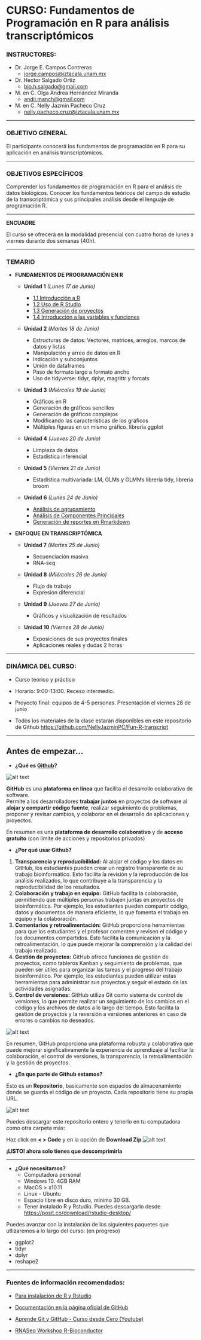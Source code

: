 # CURSO: Fundamentos de Programación en R para análisis transcriptómicos


### INSTRUCTORES:

- Dr. Jorge E. Campos Contreras
    - jorge.campos@iztacala.unam.mx
- Dr. Hector Salgado Ortiz
    - bio.h.salgado@gmail.com
- M. en C. Olga Andrea Hernández Miranda
  - andii.manch@gmail.com
- M. en C. Nelly Jazmín Pacheco Cruz
    - nelly.pacheco.cruz@iztacala.unam.mx
  
----- 
### OBJETIVO GENERAL 

El participante conocerá los fundamentos de programación en R para su aplicación en análisis transcriptómicos. 

---- 

### OBJETIVOS ESPECÍFICOS

Comprender los fundamentos de programación en R para el análisis de datos biológicos.
Conocer los fundamentos teóricos del campo de estudio de la transcriptómica y sus principales análisis desde el lenguaje de programación R.  

----

**ENCUADRE**    

El curso se ofrecerá en la modalidad presencial con cuatro horas de lunes a viernes durante dos semanas (40h).

---

### TEMARIO 

- **FUNDAMENTOS DE PROGRAMACIÓN EN R**
  - **Unidad 1** *(Lunes 17 de Junio)*
    - [1.1 Introducción a R](https://github.com/NellyJazminPC/Fun-R-transcript/blob/main/doc/Unidad_01/U1_1_Intro_R.md)
    - [1.2 Uso de R Studio](https://github.com/NellyJazminPC/Fun-R-transcript/blob/main/doc/Unidad_01/U1_2_Rstudio.md)
    - [1.3 Generación de proyectos](https://github.com/NellyJazminPC/Fun-R-transcript/blob/main/doc/Unidad_01/U1_3_Gestion_proyectos.md)
    - [1.4 Introducción a las variables y funciones](https://github.com/NellyJazminPC/Fun-R-transcript/blob/main/doc/Unidad_01/U1_4_Intro_var_funcion.md)

  - **Unidad 2** *(Martes 18 de Junio)*
      - Estructuras de datos: Vectores, matrices, arreglos, marcos de datos y listas
    - Manipulación y arreo de datos en R
    - Indicación y subconjuntos
    - Unión de dataframes
    - Paso de formato largo a formato ancho
    - Uso de tidyverse: tidyr, dplyr, magrittr y forcats

  - **Unidad 3** *(Miércoles 19 de Junio)*
    - Gráficos en R
    - Generación de gráficos sencillos
    - Generación de gráficos complejos
    - Modificando las características de los gráficos
    - Múltiples figuras en un mismo gráfico. librería ggplot

  - **Unidad 4** *(Jueves 20 de Junio)*
    - Limpieza de datos
    - Estadística inferencial 

  - **Unidad 5** *(Viernes 21 de Junio)*
    - Estadística multivariada: LM, GLMs y GLMMs librería tidy, librería broom 

  - **Unidad 6** *(Lunes 24 de Junio)*
    - [Análisis de agrupamiento](https://github.com/NellyJazminPC/Fun-R-transcript/blob/main/doc/Unidad_06/U6_1_Analisis_agrupamiento.md)
    - [Análisis de Componentes Principales](https://github.com/NellyJazminPC/Fun-R-transcript/blob/main/doc/Unidad_06/U6_2_Analisis_Componentes_Principales.md)
    - [Generación de reportes en Rmarkdown]()

- **ENFOQUE EN TRANSCRIPTÓMICA**

  - **Unidad 7** *(Martes 25 de Junio)*
    - Secuenciación masiva
    - RNA-seq 

  - **Unidad 8** *(Miércoles 26 de Junio)*
    - Flujo de trabajo
    - Expresión diferencial

  - **Unidad 9** *(Jueves 27 de Junio)*
    - Gráficos y visualización de resultados

  - **Unidad 10** *(Viernes 28 de Junio)*
    - Exposiciones de sus proyectos finales
    - Aplicaciones reales y dudas 2 horas
   
-----

### DINÁMICA DEL CURSO:

- Curso teórico y práctico
- Horario: 9:00-13:00. Receso intermedio.
- Proyecto final: equipos de 4-5 personas. Presentación el viernes 28 de junio

- Todos los materiales de la clase estarán disponibles en este repositorio de Github https://github.com/NellyJazminPC/Fun-R-transcript

---
## Antes de empezar...

- **¿Qué es [Github](https://github.com/)?**  

![alt text](image.png)

**GitHub** es una **plataforma en línea** que facilita el desarrollo colaborativo de software.  
Permite a los desarrolladores **trabajar juntos** en proyectos de software al **alojar y compartir código fuente**, realizar seguimiento de problemas, proponer y revisar cambios, y colaborar en el desarrollo de aplicaciones y proyectos.

En resumen es una **plataforma de desarrollo colaborativo** y de **acceso gratuito** (con límite de acciones y repositorios privados)

- **¿Por qué usar Github?**

1. **Transparencia y reproducibilidad:** Al alojar el código y los datos en GitHub, los estudiantes pueden crear un registro transparente de su trabajo bioinformático. Esto facilita la revisión y la reproducción de los análisis realizados, lo que contribuye a la transparencia y la reproducibilidad de los resultados.
1. **Colaboración y trabajo en equipo:** GitHub facilita la colaboración, permitiendo que múltiples personas trabajen juntas en proyectos de bioinformática. Por ejemplo, los estudiantes pueden compartir código, datos y documentos de manera eficiente, lo que fomenta el trabajo en equipo y la colaboración.
3. **Comentarios y retroalimentación:** GitHub proporciona herramientas para que los estudiantes y el profesor comenten y revisen el código y los documentos compartidos. Esto facilita la comunicación y la retroalimentación, lo que puede mejorar la comprensión y la calidad del trabajo realizado.
4. **Gestión de proyectos:** GitHub ofrece funciones de gestión de proyectos, como tableros Kanban y seguimiento de problemas, que pueden ser útiles para organizar las tareas y el progreso del trabajo bioinformático. Por ejemplo, los estudiantes pueden utilizar estas herramientas para administrar sus proyectos y seguir el estado de las actividades asignadas.
5. **Control de versiones:** GitHub utiliza Git como sistema de control de versiones, lo que permite realizar un seguimiento de los cambios en el código y los archivos de datos a lo largo del tiempo. Esto facilita la gestión de proyectos y la reversión a versiones anteriores en caso de errores o cambios no deseados.

![alt text](image-1.png)

En resumen, GitHub proporciona una plataforma robusta y colaborativa que puede mejorar significativamente la experiencia de aprendizaje al facilitar la colaboración, el control de versiones, la transparencia, la retroalimentación y la gestión de proyectos.

- **¿En que parte de Github estamos?**

Esto es un **Repositorio**, basicamente son espacios de almacenamiento donde se guarda el código de un proyecto. Cada repositorio tiene su propia URL.

![alt text](image-2.png)

Puedes descargar este repositorio entero y tenerlo  en tu computadora como otra carpeta más:

Haz click en **< > Code** y en la opción de **Download Zip**
![alt text](image-3.png)

**¡LISTO! ahora solo tienes que descomprimirla**

---
- **¿Qué necesitamos?**
  - Computadora personal
  - Windows 10. 4GB RAM
  - MacOS  > x10.11
  - Linux - Ubuntu
  - Espacio libre en disco duro, mínimo 30 GB.
  - Tener instalado R y Rstudio. Puedes descargarlo desde https://posit.co/download/rstudio-desktop/


Puedes avanzar con la instalación de los siguientes paquetes que utlizaremos a lo largo del curso: (en progreso)
- ggplot2
- tidyr
- dplyr
- reshape2


---
### Fuentes de información recomendadas:
- [Para instalación de R y Rstudio](https://swcarpentry.github.io/r-novice-gapminder-es/index.html) 
- [Documentación en la página oficial de GitHub](https://docs.github.com/es)

- [Aprende Git y GitHub - Curso desde Cero (Youtube)](https://www.youtube.com/watch?v=mBYSUUnMt9M)
- [RNASeq Workshop R-Bioconductor](http://biocluster.ucr.edu/~rkaundal/workshops/R_mar2016/RNAseq.html)
